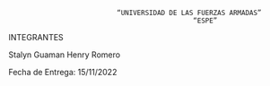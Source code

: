                                “UNIVERSIDAD DE LAS FUERZAS ARMADAS”
                                                  “ESPE”
INTEGRANTES

Stalyn Guaman
Henry Romero

Fecha de Entrega: 15/11/2022
